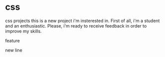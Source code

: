 # css
css projects
this is a new project i'm insterested in. First of all, i'm a student and an enthusiastic. Please, i'm ready to receive  feedback in order to improve my skills.

feature

new line
